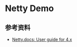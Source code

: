 # Netty Demo



## 参考资料

- [Netty.docs: User guide for 4.x](https://netty.io/wiki/user-guide-for-4.x.html)